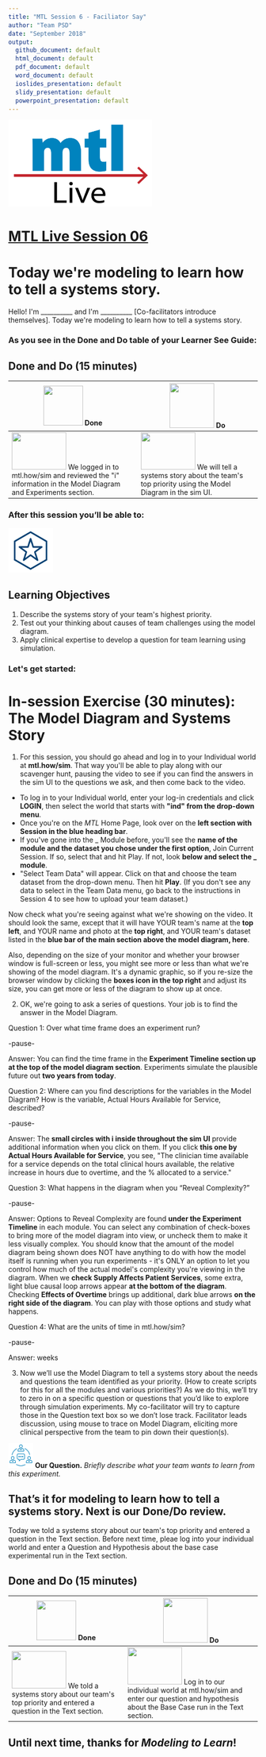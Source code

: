 ```yaml
---
title: "MTL Session 6 - Faciliator Say"
author: "Team PSD"
date: "September 2018"
output: 
  github_document: default
  html_document: default
  pdf_document: default
  word_document: default
  ioslides_presentation: default
  slidy_presentation: default
  powerpoint_presentation: default
---
```


<img src = "https://github.com/lzim/teampsd/blob/master/resources/logos/mtl_live_sq_sm.png"
     height = "175" width = "290">  

# [MTL Live Session 06](https://github.com/lzim/teampsd/blob/master/mtl_facilitate_workgroup/mtl_live_guide/mtl_live_session06_see.Rmd "MTL Live Session 06")

# Today we're modeling to learn how to tell a systems story.
Hello! I'm __________ and I'm __________ [Co-facilitators introduce themselves]. Today we're modeling to learn how to tell a systems story.

### As you see in the Done and Do table of your Learner See Guide:

## Done and Do (15 minutes)
<!-- Do/Done Tables -->
| <img src = "https://raw.githubusercontent.com/lzim/teampsd/hexagon_icons/np_hexagon-check-mark_309690_003F72.png" height = "80" width = "80"> **Done** | <img src = "https://raw.githubusercontent.com/lzim/teampsd/hexagon_icons/np_synchronize_778914_003F72.png" height = "90" width = "90"> **Do** |
| --- | --- | 
|[<img src = "https://raw.githubusercontent.com/lzim/teampsd/master/resources/logos/mtl_how_sim.png" height = "75" width = "110">](http://mtl.how/sim)  We logged in to mtl.how/sim and reviewed the "i" information in the Model Diagram and Experiments section.| [<img src = "https://raw.githubusercontent.com/lzim/teampsd/master/resources/logos/mtl_how_sim.png" height = "75" width = "110">](http://mtl.how/sim)  We will tell a systems story about the team's top priority using the Model Diagram in the sim UI. | 

### After this session you’ll be able to:

<!-- Learning Objectives Icon --> 
<img src = "https://github.com/lzim/teampsd/blob/master/resources/icons/we_decided_learning_objectives.png" height = "90" width = "90" style ="display: inline-block"/> 

## Learning Objectives

1. Describe the systems story of your team's highest priority. 
2. Test out your thinking about causes of team challenges using the model diagram.
3. Apply clinical expertise to develop a question for team learning using simulation.

### Let's get started:

# In-session Exercise (30 minutes): The Model Diagram and Systems Story

1.	For this session, you should go ahead and log in to your Individual world at **mtl.how/sim**. That way you'll be able to play along with our scavenger hunt, pausing the video to see if you can find the answers in the sim UI to the questions we ask, and then come back to the video.  
+ To log in to your Individual world, enter your log-in credentials and click **LOGIN**, then select the world that starts with **"ind" from the drop-down menu**.  
+ Once you're on the _MTL_ Home Page, look over on the **left section with Session in the blue heading bar**.  
+ If you've gone into the _ Module before, you'll see the **name of the module and the dataset you chose under the first option**, Join Current Session. If so, select that and hit Play. If not, look **below and select the _ module**.  
+ "Select Team Data" will appear. Click on that and choose the team dataset from the drop-down menu. Then hit **Play**. (If you don't see any data to select in the Team Data menu, go back to the instructions in Session 4 to see how to upload your team dataset.)  

Now check what you're seeing against what we're showing on the video. It should look the same, except that it will have YOUR team's name at the **top left**, and YOUR name and photo at the **top right**, and YOUR team's dataset listed in the **blue bar of the main section above the model diagram, here**.  

Also, depending on the size of your monitor and whether your browser window is full-screen or less, you might see more or less than what we're showing of the model diagram. It's a dynamic graphic, so if you re-size the browser window by clicking the **boxes icon in the top right** and adjust its size, you can get more or less of the diagram to show up at once.  

2.	OK, we're going to ask a series of questions. Your job is to find the answer in the Model Diagram.  

Question 1: Over what time frame does an experiment run?  

-pause-  

Answer: You can find the time frame in the **Experiment Timeline section up at the top of the model diagram section**. Experiments simulate the plausible future out **two years from today**.  

Question 2: Where can you find descriptions for the variables in the Model Diagram? How is the variable, Actual Hours Available for Service, described?  

-pause-  

Answer: The **small circles with i inside throughout the sim UI** provide additional information when you click on them. If you click **this one by Actual Hours Available for Service**, you see, "The clinician time available for a service depends on the total clinical hours available, the relative increase in hours due to overtime, and the % allocated to a service."  

Question 3: What happens in the diagram when you “Reveal Complexity?”  

-pause-  

Answer: Options to Reveal Complexity are found **under the Experiment Timeline** in each module. You can select any combination of check-boxes to bring more of the model diagram into view, or uncheck them to make it less visually complex. You should know that the amount of the model diagram being shown does NOT have anything to do with how the model itself is running when you run experiments - it's ONLY an option to let you control how much of the actual model's complexity you're viewing in the diagram. When we **check Supply Affects Patient Services**, some extra, light blue causal loop arrows appear **at the bottom of the diagram**. Checking **Effects of Overtime** brings up additional, dark blue arrows **on the right side of the diagram**. You can play with those options and study what happens.  

Question 4: What are the units of time in mtl.how/sim?  

-pause-  

Answer: weeks

3.	Now we’ll use the Model Diagram to tell a systems story about the needs and questions the team identified as your priority. (How to create scripts for this for all the modules and various priorities?) As we do this, we’ll try to zero in on a specific question or questions that you’d like to explore through simulation experiments. My co-facilitator will try to capture those in the Question text box so we don’t lose track.  Facilitator leads discussion, using mouse to trace on Model Diagram, eliciting more clinical perspective from the team to pin down their question(s).


[<img src = "https://raw.githubusercontent.com/lzim/teampsd/master/resources/icons/mtl_question.png" height = "50" width = "50" style = "display: inline-block"/>](http://mtl.how/sim) **Our Question.** *Briefly describe what your team wants to learn from this experiment.* 

## That’s it for modeling to learn how to tell a systems story. Next is our Done/Do review.

Today we told a systems story about our team's top priority and entered a question in the Text section. Before next time, pleae log into your individual world and enter a Question and Hypothesis about the base case experimental run in the Text section.

## Done and Do (15 minutes)
<!-- Do/Done Tables -->
| <img src = "https://raw.githubusercontent.com/lzim/teampsd/hexagon_icons/np_hexagon-check-mark_309690_003F72.png" height = "80" width = "80"> **Done** | <img src = "https://raw.githubusercontent.com/lzim/teampsd/hexagon_icons/np_synchronize_778914_003F72.png" height = "90" width = "90"> **Do** |
| --- | --- | 
| [<img src = "https://raw.githubusercontent.com/lzim/teampsd/master/resources/logos/mtl_how_sim.png" height = "75" width = "110">](http://mtl.how/sim) We told a systems story about our team's top priority and entered a question in the Text section. | [<img src = "https://raw.githubusercontent.com/lzim/teampsd/master/resources/logos/mtl_how_sim.png" height = "75" width = "110">](http://mtl.how/sim) Log in to our individual world at mtl.how/sim and enter our question and hypothesis about the Base Case run in the Text section. |

## Until next time, thanks for *Modeling to Learn*!

